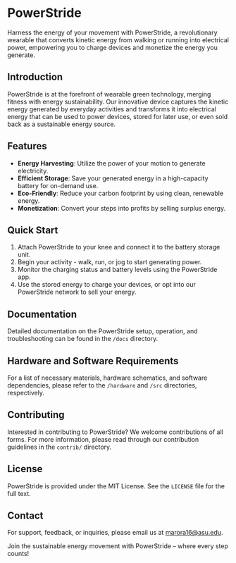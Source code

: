 # PowerStride

Harness the energy of your movement with PowerStride, a revolutionary wearable that converts kinetic energy from walking or running into electrical power, empowering you to charge devices and monetize the energy you generate.

## Introduction

PowerStride is at the forefront of wearable green technology, merging fitness with energy sustainability. Our innovative device captures the kinetic energy generated by everyday activities and transforms it into electrical energy that can be used to power devices, stored for later use, or even sold back as a sustainable energy source.

## Features

- **Energy Harvesting**: Utilize the power of your motion to generate electricity.
- **Efficient Storage**: Save your generated energy in a high-capacity battery for on-demand use.
- **Eco-Friendly**: Reduce your carbon footprint by using clean, renewable energy.
- **Monetization**: Convert your steps into profits by selling surplus energy.

## Quick Start

1. Attach PowerStride to your knee and connect it to the battery storage unit.
2. Begin your activity - walk, run, or jog to start generating power.
3. Monitor the charging status and battery levels using the PowerStride app.
4. Use the stored energy to charge your devices, or opt into our PowerStride network to sell your energy.

## Documentation

Detailed documentation on the PowerStride setup, operation, and troubleshooting can be found in the `/docs` directory.

## Hardware and Software Requirements

For a list of necessary materials, hardware schematics, and software dependencies, please refer to the `/hardware` and `/src` directories, respectively.

## Contributing

Interested in contributing to PowerStride? We welcome contributions of all forms. For more information, please read through our contribution guidelines in the `contrib/` directory.

## License

PowerStride is provided under the MIT License. See the `LICENSE` file for the full text.

## Contact

For support, feedback, or inquiries, please email us at [marora16@asu.edu](mailto:marora16@asu.edu).

Join the sustainable energy movement with PowerStride – where every step counts!
